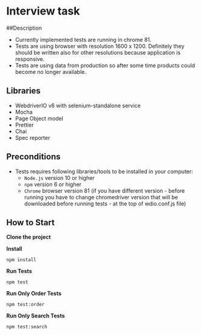 Interview task
====================
##Description

- Currently implemented tests are running in chrome 81.
- Tests are using browser with resolution 1600 x 1200. Definitely they should be written also for other resolutions because application is responsive.
- Tests are using data from production so after some time products could become no longer available.

## Libraries
- WebdriverIO v6 with selenium-standalone service
- Mocha
- Page Object model
- Prettier
- Chai
- Spec reporter

## Preconditions
- Tests requires following libraries/tools to be installed in your computer:
  - `Node.js` version 10 or higher
  - `npm` version 6 or higher
  - `Chrome` browser version 81 (if you have different version - before running you have to change chromedriver version that will be downloaded before running tests - at the top of wdio.conf.js file)
## How to Start

**Clone the project**

**Install**

```npm install```

**Run Tests**

```npm test```

**Run Only Order Tests**

```npm test:order```

**Run Only Search Tests**

```npm test:search```

